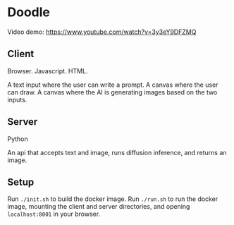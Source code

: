 # Doodle

Video demo: https://www.youtube.com/watch?v=3y3eY9DFZMQ

## Client

Browser. Javascript. HTML.

A text input where the user can write a prompt.
A canvas where the user can draw.
A canvas where the AI is generating images based on the two inputs.

## Server

Python

An api that accepts text and image, runs diffusion inference, and returns an image.

## Setup

Run `./init.sh` to build the docker image.
Run `./run.sh` to run the docker image, mounting the client and server directories, and opening `localhost:8001` in your browser.
